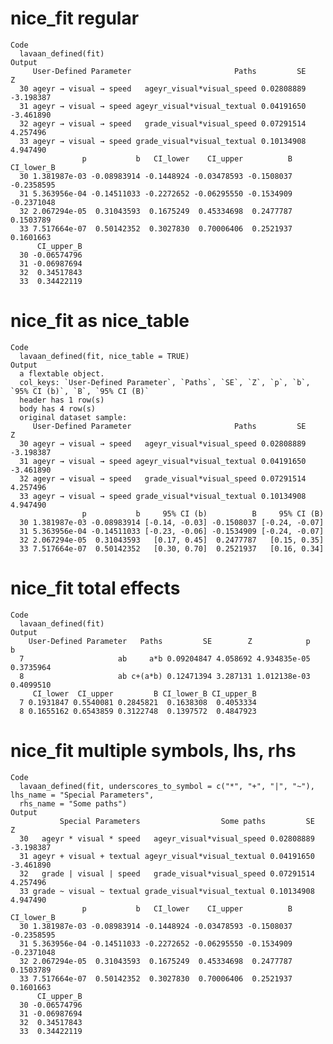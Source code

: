 # nice_fit regular

    Code
      lavaan_defined(fit)
    Output
         User-Defined Parameter                       Paths         SE         Z
      30 ageyr → visual → speed   ageyr_visual*visual_speed 0.02808889 -3.198387
      31 ageyr → visual → speed ageyr_visual*visual_textual 0.04191650 -3.461890
      32 ageyr → visual → speed   grade_visual*visual_speed 0.07291514  4.257496
      33 ageyr → visual → speed grade_visual*visual_textual 0.10134908  4.947490
                    p           b   CI_lower    CI_upper          B CI_lower_B
      30 1.381987e-03 -0.08983914 -0.1448924 -0.03478593 -0.1508037 -0.2358595
      31 5.363956e-04 -0.14511033 -0.2272652 -0.06295550 -0.1534909 -0.2371048
      32 2.067294e-05  0.31043593  0.1675249  0.45334698  0.2477787  0.1503789
      33 7.517664e-07  0.50142352  0.3027830  0.70006406  0.2521937  0.1601663
          CI_upper_B
      30 -0.06574796
      31 -0.06987694
      32  0.34517843
      33  0.34422119

# nice_fit as nice_table

    Code
      lavaan_defined(fit, nice_table = TRUE)
    Output
      a flextable object.
      col_keys: `User-Defined Parameter`, `Paths`, `SE`, `Z`, `p`, `b`, `95% CI (b)`, `B`, `95% CI (B)` 
      header has 1 row(s) 
      body has 4 row(s) 
      original dataset sample: 
         User-Defined Parameter                       Paths         SE         Z
      30 ageyr → visual → speed   ageyr_visual*visual_speed 0.02808889 -3.198387
      31 ageyr → visual → speed ageyr_visual*visual_textual 0.04191650 -3.461890
      32 ageyr → visual → speed   grade_visual*visual_speed 0.07291514  4.257496
      33 ageyr → visual → speed grade_visual*visual_textual 0.10134908  4.947490
                    p           b     95% CI (b)          B     95% CI (B)
      30 1.381987e-03 -0.08983914 [-0.14, -0.03] -0.1508037 [-0.24, -0.07]
      31 5.363956e-04 -0.14511033 [-0.23, -0.06] -0.1534909 [-0.24, -0.07]
      32 2.067294e-05  0.31043593   [0.17, 0.45]  0.2477787   [0.15, 0.35]
      33 7.517664e-07  0.50142352   [0.30, 0.70]  0.2521937   [0.16, 0.34]

# nice_fit total effects

    Code
      lavaan_defined(fit)
    Output
        User-Defined Parameter   Paths         SE        Z            p         b
      7                     ab     a*b 0.09204847 4.058692 4.934835e-05 0.3735964
      8                     ab c+(a*b) 0.12471394 3.287131 1.012138e-03 0.4099510
         CI_lower  CI_upper         B CI_lower_B CI_upper_B
      7 0.1931847 0.5540081 0.2845821  0.1638308  0.4053334
      8 0.1655162 0.6543859 0.3122748  0.1397572  0.4847923

# nice_fit multiple symbols, lhs, rhs

    Code
      lavaan_defined(fit, underscores_to_symbol = c("*", "+", "|", "~"), lhs_name = "Special Parameters",
      rhs_name = "Some paths")
    Output
               Special Parameters                  Some paths         SE         Z
      30   ageyr * visual * speed   ageyr_visual*visual_speed 0.02808889 -3.198387
      31 ageyr + visual + textual ageyr_visual*visual_textual 0.04191650 -3.461890
      32   grade | visual | speed   grade_visual*visual_speed 0.07291514  4.257496
      33 grade ~ visual ~ textual grade_visual*visual_textual 0.10134908  4.947490
                    p           b   CI_lower    CI_upper          B CI_lower_B
      30 1.381987e-03 -0.08983914 -0.1448924 -0.03478593 -0.1508037 -0.2358595
      31 5.363956e-04 -0.14511033 -0.2272652 -0.06295550 -0.1534909 -0.2371048
      32 2.067294e-05  0.31043593  0.1675249  0.45334698  0.2477787  0.1503789
      33 7.517664e-07  0.50142352  0.3027830  0.70006406  0.2521937  0.1601663
          CI_upper_B
      30 -0.06574796
      31 -0.06987694
      32  0.34517843
      33  0.34422119

